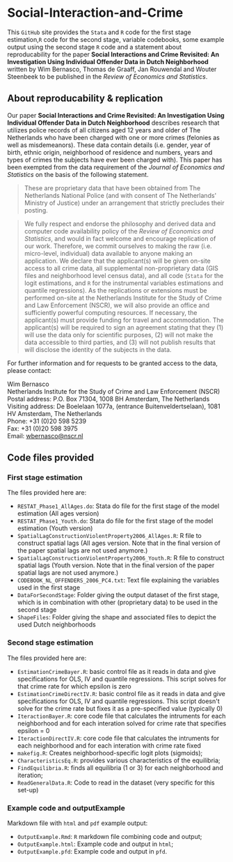 # Social-Interaction-and-Crime

This `GitHub` site provides the `Stata` and `R` code for the first stage estimation,`R` code for the second stage, variable codebooks, some example output using the second stage `R` code and a statement about reproducability for the paper **Social Interactions and Crime Revisited: An Investigation Using Individual Offender Data in Dutch Neighborhood** written by Wim Bernasco, Thomas de Graaff, Jan Rouwendal and Wouter Steenbeek to be published in the *Review of Economics and Statistics*.

## About reproducability & replication

Our paper **Social Interactions and Crime Revisited: An Investigation Using Individual Offender Data in Dutch Neighborhood** describes research that utilizes police records of all citizens aged 12 years and older of The Netherlands who have been charged with one or more crimes (felonies as well as misdemeanors). These data contain details (i.e. gender, year of birth, ethnic origin, neighborhood of residence and numbers, years and types of crimes the subjects have ever been charged with). This paper has been exempted from the data requirement of the *Journal of Economics and Statistics* on the basis of the following statement.

>These are proprietary data that have been obtained from The Netherlands National Police (and with consent of The Netherlands' Ministry of Justice) under an arrangement that strictly precludes their posting. 

>We fully respect and endorse the philosophy and derived data and computer code availability policy of the *Review of Economics and Statistics*, and would in fact welcome and encourage replication of our work. Therefore, we commit ourselves to making the raw (i.e. micro-level, individual) data available to anyone making an application. We declare that the applicant(s) will be given on-site access to all crime data, all supplemental non-proprietary data (GIS files and neighborhood level census data), and all code (`Stata` for the logit estimations, and `R` for the instrumental variables estimations and quantile regressions). As the replications or extensions must be performed on-site at the Netherlands Institute for the Study of Crime and Law Enforcement (NSCR), we will also provide an office and sufficiently powerful computing resources. If necessary, the applicant(s) must provide funding for travel and accommodation. The applicant(s) will be required to sign an agreement stating that they (1) will use the data only for scientific purposes, (2) will not make the data accessible to third parties, and (3) will not publish results that will disclose the identity of the subjects in the data. 

For further information and for requests to be granted access to the data, please contact:

Wim Bernasco  
Netherlands Institute for the Study of Crime and Law Enforcement (NSCR)  
Postal address: P.O. Box 71304, 1008 BH Amsterdam, The Netherlands  
Visiting address: De Boelelaan 1077a, (entrance Buitenveldertselaan), 1081 HV Amsterdam, The Netherlands  
Phone: +31 (0)20 598 5239  
Fax: +31 (0)20 598 3975  
Email: [wbernasco@nscr.nl](mailto:wbernasco@nscr.nl)

## Code files provided

### First stage estimation

The files provided here are:
- `RESTAT_Phase1_AllAges.do`: Stata do file for the first stage of the model estimation (All ages version)
- `RESTAT_Phase1_Youth.do`: Stata do file for the first stage of the model estimation (Youth version)
- `SpatialLagConstructionViolentProperty2006_AllAges.R`: R file to construct spatial lags (All ages version. Note that in the final version of the paper spatial lags are not used anymore.)
- `SpatialLagConstructionViolentProperty2006_Youth.R`: R file to construct spatial lags (Youth version. Note that in the final version of the paper spatial lags are not used anymore.)
- `CODEBOOK_NL_OFFENDERS_2006_PC4.txt`: Text file explaining the variables used in the first stage
- `DataForSecondStage`: Folder giving the output dataset of the first stage, which is in combination with other (proprietary data) to be used in the second stage
- `ShapeFiles`: Folder giving the shape and associated files to depict the used Dutch neighborhoods


### Second stage estimation

The files provided here are:
- `EstimationCrimeBayer.R`: basic control file as it reads in data and give specifications for OLS, IV and quantile regressions. This script solves for that crime rate for which epsilon is zero
- `EstimationCrimeDirectIV.R`: basic control file as it reads in data and give specifications for OLS, IV and quantile regressions. This script doesn't solve for the crime rate but fixes it as a pre-specified value (typically 0)
- `IteractionBayer.R`: core code file that calculates the intruments for each neighborhood and for each interation solved for crime rate that specifies epsilon = 0
- `IteractionDirectIV.R`: core code file that calculates the intruments for each neighborhood and for each interation with crime rate fixed
- `makefig.R`: Creates neighborhood-specific logit plots (sigmoids);
- `CharacteristicsEq.R`: provides various characteristics of the equilibria;
- `FindEquilibria.R`: finds all equilibria (1 or 3) for each neighborhood and iteration;
- `ReadGeneralData.R`: Code to read in the dataset (very specific for this set-up)

### Example code and outputExample

Markdown file with `html` and `pdf` example output:
- `OutputExample.Rmd`: `R` markdown file combining code and output;
- `OutputExample.html`: Example code and output in `html`;
- `OutputExample.pfd`: Example code and output in `pfd`.


